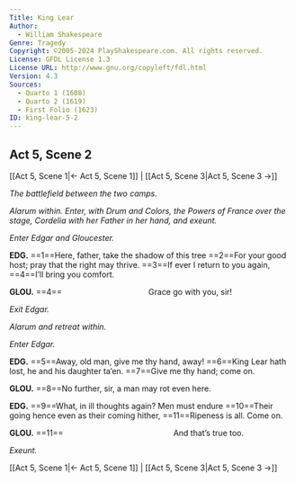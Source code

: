 ```yaml
---
Title: King Lear
Author: 
  - William Shakespeare
Genre: Tragedy
Copyright: ©2005-2024 PlayShakespeare.com. All rights reserved.
License: GFDL License 1.3
License URL: http://www.gnu.org/copyleft/fdl.html
Version: 4.3
Sources:
  - Quarto 1 (1608)
  - Quarto 2 (1619)
  - First Folio (1623)
ID: king-lear-5-2
---
```


## Act 5, Scene 2
[[Act 5, Scene 1|← Act 5, Scene 1]] | [[Act 5, Scene 3|Act 5, Scene 3 →]]

*The battlefield between the two camps.*

*Alarum within. Enter, with Drum and Colors, the Powers of France over the stage, Cordelia with her Father in her hand, and exeunt.*

*Enter Edgar and Gloucester.*

**EDG.**
==1==Here, father, take the shadow of this tree
==2==For your good host; pray that the right may thrive.
==3==If ever I return to you again,
==4==I’ll bring you comfort.

**GLOU.**
==4==           Grace go with you, sir!

*Exit Edgar.*

*Alarum and retreat within.*

*Enter Edgar.*

**EDG.**
==5==Away, old man, give me thy hand, away!
==6==King Lear hath lost, he and his daughter ta’en.
==7==Give me thy hand; come on.

**GLOU.**
==8==No further, sir, a man may rot even here.

**EDG.**
==9==What, in ill thoughts again? Men must endure
==10==Their going hence even as their coming hither,
==11==Ripeness is all. Come on.

**GLOU.**
==11==              And that’s true too.

*Exeunt.*

[[Act 5, Scene 1|← Act 5, Scene 1]] | [[Act 5, Scene 3|Act 5, Scene 3 →]]